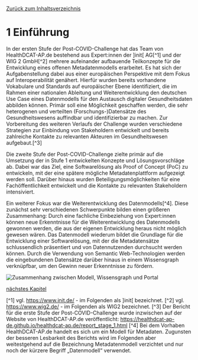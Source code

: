 [Zurück zum Inhaltsverzeichnis](https://healthdcat-ap-de.github.io/healthdcat-ap.de/report_stage_2.html)
# 1 Einführung
In der ersten Stufe der Post-COVID-Challenge hat das Team von HealthDCAT-AP.de bestehend aus Expert:innen der ]init[ AG[^1] und der WIG 2 GmbH[^2] mehrere aufeinander aufbauende Teilkonzepte für die Entwicklung eines offenen Metadatenmodells erarbeitet. Es hat sich der Aufgabenstellung dabei aus einer europäischen Perspektive mit dem Fokus auf Interoperabilität genähert. Hierfür wurden bereits vorhandene Vokabulare und Standards auf europäischer Ebene identifiziert, die im Rahmen einer nationalen Ableitung und Weiterentwicklung den deutschen Use Case eines Datenmodells für den Austausch digitaler Gesundheitsdaten abbilden können. Primär soll eine Möglichkeit geschaffen werden, die sehr heterogenen und verteilten (Forschungs-)Datensätze des Gesundheitswesens auffindbar und identifizierbar zu machen. Zur Vorbereitung des weiteren Verlaufs der Challenge wurden verschiedene Strategien zur Einbindung von Stakeholdern entwickelt und bereits zahlreiche Kontakte zu relevanten Akteuren im Gesundheitswesen aufgebaut.[^3]

Die zweite Stufe der Post-COVID-Challenge zielte primär auf die Umsetzung der in Stufe 1 entwickelten Konzepte und Lösungsvorschläge ab. Dabei war das Ziel, eine Softwarelösung als Proof of Concept (PoC) zu entwickeln, mit der eine spätere mögliche Metadatenplattform aufgezeigt werden soll. Darüber hinaus wurden Beteiligungsmöglichkeiten für eine Fachöffentlichkeit entwickelt und die Kontakte zu relevanten Stakeholdern intensiviert.

Ein weiterer Fokus war die Weiterentwicklung des Datenmodells[^4]. Diese zunächst sehr verschiedenen Schwerpunkte bilden einen größeren Zusammenhang: Durch eine fachliche Einbeziehung von Expert:innen können neue Erkenntnisse für die Weiterentwicklung des Datenmodells gewonnen werden, die aus der eigenen Entwicklung heraus nicht möglich gewesen wären. Das Datenmodell wiederum bildet die Grundlage für die Entwicklung einer Softwarelösung, mit der die Metadatensätze schlussendlich präsentiert und von Datennutzenden durchsucht werden können. Durch die Verwendung von Semantic Web-Technologien werden die eingebundenen Datensätze darüber hinaus in einem Wissensgraph verknüpfbar, um den Gewinn neuer Erkenntnisse zu fördern.

![Zusammenhang zwischen Modell, Wissensgraph und Portal](link "Zusammenhang zwischen Modell, Wissensgraph und Portal")

[nächstes Kapitel](https://healthdcat-ap-de.github.io/healthdcat-ap.de/report_stage_2/1_Hintergrund_Ausgangslage/1.2_Standardisierungsbedarf/1.2.1_Umfeldanalyse.html)

[^1] vgl. https://www.init.de/ - im Folgenden als ]init[ bezeichnet.
[^2] vgl. https://www.wig2.de/ - im Folgenden als WIG2 bezeichnet.
[^3] Der Bericht für die erste Stufe der Post-COVID-Challenge wurde inzwischen auf der Website von HealthDCAT-AP.de veröffentlicht: https://healthdcat-ap-de.github.io/healthdcat-ap.de/report_stage_1.html
[^4] Bei dem Vorhaben HealthDCAT-AP.de handelt es sich um ein Modell für Metadaten. Zugunsten der besseren Lesbarkeit des Berichts wird im Folgenden aber weitestgehend auf die Bezeichnung Metadatenmodell verzichtet und nur noch der kürzere Begriff „Datenmodell“ verwendet.
